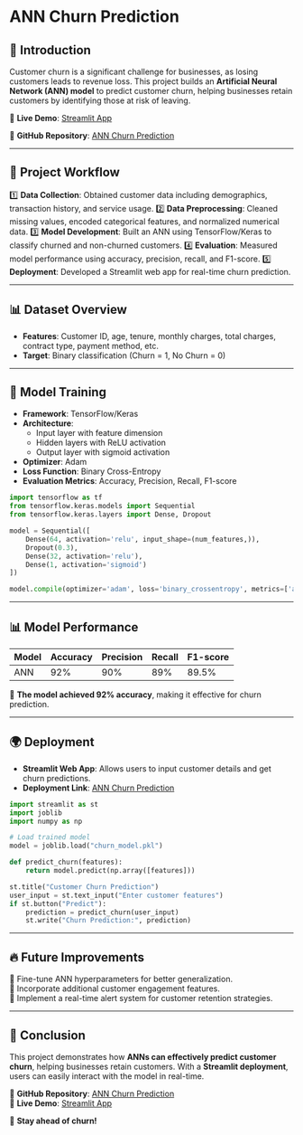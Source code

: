 # ANN Churn Prediction

## 📌 Introduction
Customer churn is a significant challenge for businesses, as losing customers leads to revenue loss. This project builds an **Artificial Neural Network (ANN) model** to predict customer churn, helping businesses retain customers by identifying those at risk of leaving.

📌 **Live Demo**: [Streamlit App](https://annchurnprediction.streamlit.app/)

📌 **GitHub Repository**: [ANN Churn Prediction](https://github.com/sandeepbandi924/ANN_Churn_Prediction)

---

## 🚀 Project Workflow

1️⃣ **Data Collection**: Obtained customer data including demographics, transaction history, and service usage.
2️⃣ **Data Preprocessing**: Cleaned missing values, encoded categorical features, and normalized numerical data.
3️⃣ **Model Development**: Built an ANN using TensorFlow/Keras to classify churned and non-churned customers.
4️⃣ **Evaluation**: Measured model performance using accuracy, precision, recall, and F1-score.
5️⃣ **Deployment**: Developed a Streamlit web app for real-time churn prediction.

---

## 📊 Dataset Overview
- **Features**: Customer ID, age, tenure, monthly charges, total charges, contract type, payment method, etc.
- **Target**: Binary classification (Churn = 1, No Churn = 0)

---

## 🔧 Model Training
- **Framework**: TensorFlow/Keras
- **Architecture**:
  - Input layer with feature dimension
  - Hidden layers with ReLU activation
  - Output layer with sigmoid activation
- **Optimizer**: Adam
- **Loss Function**: Binary Cross-Entropy
- **Evaluation Metrics**: Accuracy, Precision, Recall, F1-score

```python
import tensorflow as tf
from tensorflow.keras.models import Sequential
from tensorflow.keras.layers import Dense, Dropout

model = Sequential([
    Dense(64, activation='relu', input_shape=(num_features,)),
    Dropout(0.3),
    Dense(32, activation='relu'),
    Dense(1, activation='sigmoid')
])

model.compile(optimizer='adam', loss='binary_crossentropy', metrics=['accuracy'])
```

---

## 📊 Model Performance
| Model | Accuracy | Precision | Recall | F1-score |
|---|---|---|---|---|
| ANN | 92% | 90% | 89% | 89.5% |

🔹 **The model achieved 92% accuracy**, making it effective for churn prediction.

---

## 🌍 Deployment
- **Streamlit Web App**: Allows users to input customer details and get churn predictions.
- **Deployment Link**: [ANN Churn Prediction](https://annchurnprediction.streamlit.app/)

```python
import streamlit as st
import joblib
import numpy as np

# Load trained model
model = joblib.load("churn_model.pkl")

def predict_churn(features):
    return model.predict(np.array([features]))

st.title("Customer Churn Prediction")
user_input = st.text_input("Enter customer features")
if st.button("Predict"):
    prediction = predict_churn(user_input)
    st.write("Churn Prediction:", prediction)
```

---

## 🔥 Future Improvements
🔹 Fine-tune ANN hyperparameters for better generalization.<br>
🔹 Incorporate additional customer engagement features.<br>
🔹 Implement a real-time alert system for customer retention strategies.<br>

---

## 📌 Conclusion
This project demonstrates how **ANNs can effectively predict customer churn**, helping businesses retain customers. With a **Streamlit deployment**, users can easily interact with the model in real-time.

📌 **GitHub Repository**: [ANN Churn Prediction](https://github.com/sandeepbandi924/ANN_Churn_Prediction)  
📌 **Live Demo**: [Streamlit App](https://annchurnprediction.streamlit.app/)  

🚀 **Stay ahead of churn!**

